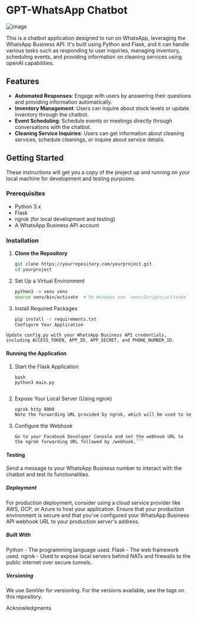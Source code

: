 # GPT-WhatsApp Chatbot
![image](https://github.com/Kevin7744/GPT-Whatsapp-chatbot/assets/105924200/292dfa9b-684f-4006-806c-3d2ce566744d)

This is a chatbot application designed to run on WhatsApp, leveraging the WhatsApp Business API. It's built using Python and Flask, and it can handle various tasks such as responding to user inquiries, managing inventory, scheduling events, and providing information on cleaning services using openAI capabilities.

## Features

- **Automated Responses**: Engage with users by answering their questions and providing information automatically.
- **Inventory Management**: Users can inquire about stock levels or update inventory through the chatbot.
- **Event Scheduling**: Schedule events or meetings directly through conversations with the chatbot.
- **Cleaning Service Inquiries**: Users can get information about cleaning services, schedule cleanings, or inquire about service details.

## Getting Started

These instructions will get you a copy of the project up and running on your local machine for development and testing purposes.

### Prerequisites

- Python 3.x
- Flask
- ngrok (for local development and testing)
- A WhatsApp Business API account

### Installation

1. **Clone the Repository**

   ```bash
   git clone https://yourrepository.com/yourproject.git
   cd yourproject


2. Set Up a Virtual Environment

    ```bash
    python3 -m venv venv
    source venv/bin/activate  # On Windows use `venv\Scripts\activate`
    ```

3. Install Required Packages
    ```bash
    pip install -r requirements.txt
    Configure Your Application
    ```

```
Update config.py with your WhatsApp Business API credentials, including ACCESS_TOKEN, APP_ID, APP_SECRET, and PHONE_NUMBER_ID.
```


#### Running the Application

1. Start the Flask Application
    ```
    bash
    python3 main.py


2. Expose Your Local Server (Using ngrok)
    ```bash
    ngrok http 8000
    Note the forwarding URL provided by ngrok, which will be used to set up the webhook.
    ```

3. Configure the Webhook
    ```
    Go to your Facebook Developer Console and set the webhook URL to the ngrok forwarding URL followed by /webhook.```

#### Testing
Send a message to your WhatsApp Business number to interact with the chatbot and test its functionalities.

##### Deployment
For production deployment, consider using a cloud service provider like AWS, GCP, or Azure to host your application. Ensure that your production environment is secure and that you've configured your WhatsApp Business API webhook URL to your production server's address.

##### Built With
Python - The programming language used.
Flask - The web framework used.
ngrok - Used to expose local servers behind NATs and firewalls to the public internet over secure tunnels.


##### Versioning
We use SemVer for versioning. For the versions available, see the tags on this repository.



Acknowledgments


